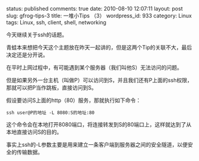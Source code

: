 status: published
comments: true
date: 2010-08-10 12:07:11
layout: post
slug: gfrog-tips-3
title: 一堆小Tips （3）
wordpress_id: 933
category: Linux
tags: Linux, ssh, client, shell, networking

今天继续关于ssh的话题。

青蛙本来想把今天这个主题放在昨天一起讲的，但是这两个Tip的关联不大，最后决定还是分开说。

在平时上网过程中，有可能遇到某个服务器（我们叫他S）无法访问的问题。

但是如果另外一台主机（叫做P）可以访问到S，并且我们还有P上面的ssh权限，那就可以把P当作跳板，直接访问到S。

假设要访问S上面的http（80）服务，那就执行如下命令：

```
ssh user@P的地址 -L 8080:S的地址:80
```

这个命令会在本地打开8080端口，将连接转发到S的80端口上，这样就达到了从本地直接访问S的目的。

事实上ssh的-L参数主要是用来建立一条客户端到服务器之间的安全隧道，以便安全的传输数据。
